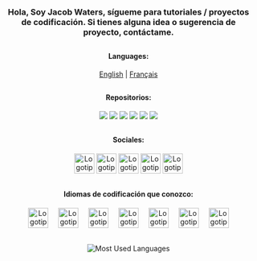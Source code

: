 <h3 align="center">Hola, Soy Jacob Waters, sígueme para tutoriales / proyectos de codificación. Si tienes alguna idea o sugerencia de proyecto, contáctame.</h3>

##

<div align="center">
  <h4>Languages:</h4>

  <a href="https://github.com/Jpwaters09/Jpwaters09/blob/main/README.md">English</a> <!-- English -->
  |
  <a href="">Français</a> <!-- French -->
  <!--|
  <a href="">普通话</a> <!-- Mandarin -->
  
</div>

##

<div align="center">
  <h4>Repositorios:</h4>

  <a href="https://github.com/Jpwaters09/Raspberry-Pi-Projects" alt="Proyectos de frambuesa Pi"><img src="https://github-readme-stats.vercel.app/api/pin/?username=jpwaters09&repo=Raspberry-Pi-Projects&theme=transparent"></a>
  <a href="https://github.com/Jpwaters09/HTML-Projects" alt="Proyectos HTML"><img src="https://github-readme-stats.vercel.app/api/pin/?username=jpwaters09&repo=HTML-Projects&theme=transparent"></a>
  <a href="https://github.com/Jpwaters09/Python-Projects" alt="Proyectos de Python"><img src="https://github-readme-stats.vercel.app/api/pin/?username=jpwaters09&repo=Python-Projects&theme=transparent"></a>
  <a href="https://github.com/Jpwaters09/CPP-Projects" alt="Proyectos C++"><img src="https://github-readme-stats.vercel.app/api/pin/?username=jpwaters09&repo=CPP-Projects&theme=transparent"></a>
  <a href="https://github.com/Jpwaters09/Comment-Remover" alt="Eliminador de comentarios"><img src="https://github-readme-stats.vercel.app/api/pin/?username=jpwaters09&repo=Comment-Remover&theme=transparent"></a>
  <a href="https://github.com/Jpwaters09/CS-Projects" alt="Proyectos C#"><img src="https://github-readme-stats.vercel.app/api/pin/?username=jpwaters09&repo=CS-Projects&theme=transparent"></a>
</div>

##

<div align="center">
  <h4>Sociales:</h4>
  
  <a href="mailto:jpwaters.github@gmail.com"><img margin-right="10px" src="https://img.shields.io/static/v1?message=Gmail&logo=gmail&label=&color=D14836&logoColor=white&labelColor=&style=flat" height="40" alt="Logotipo de Gmail"/></a>
  <a href="https://discord.com/invite/76dFqekSXz"><img src="https://img.shields.io/static/v1?message=Discord&logo=discord&label=&color=7289DA&logoColor=white&labelColor=&style=flat" height="40" alt="Logotipo de discordia"/></a>
  <a href="https://patreon.com/Jpwaters09"><img src="https://img.shields.io/static/v1?message=Patreon&logo=patreon&label=&color=F96854&logoColor=white&labelColor=&style=flat" height="40" alt="Logotipo de Patreon"/></a>
  <a href="https://paypal.me/JacobW120"><img src="https://img.shields.io/static/v1?message=PayPal&logo=paypal&label=&color=00457C&logoColor=white&labelColor=&style=flat" height="40" alt="Logotipo de PayPal"/></a>
  <a href="https://github.com/jpwaters09"><img src="https://img.shields.io/static/v1?message=GitHub&logo=github&label=&color=181717&logoColor=white&labelColor=&style=flat" height="40" alt="Logotipo de GitHub"/></a>
</div>

##

<h4 align="center">Idiomas de codificación que conozco:</h4>

<div align="center">
  <img src="https://cdn.jsdelivr.net/gh/devicons/devicon/icons/html5/html5-original.svg" height="40" alt="Logotipo HTML5"/>
  <img width="12"/>
  <img src="https://cdn.jsdelivr.net/gh/devicons/devicon/icons/css3/css3-original.svg" height="40" alt="Logotipo CSS3"/>
  <img width="12"/>
  <img src="https://cdn.jsdelivr.net/gh/devicons/devicon/icons/javascript/javascript-original.svg" height="40" alt="Logotipo de JavaScript"/>
  <img width="12"/>
  <img src="https://cdn.jsdelivr.net/gh/devicons/devicon/icons/python/python-original.svg" height="40" alt="Logotipo de pitón"/>
  <img width="12"/>
  <!-- <img src="https://cdn.jsdelivr.net/gh/devicons/devicon/icons/bash/bash-original.svg" height="40" alt="Logotipo de Bash"/>
  <img width="12"/> -->
  <img src="https://cdn.jsdelivr.net/gh/devicons/devicon/icons/c/c-original.svg" height="40" alt="Logotipo C"/>
  <img width="12"/>
  <img src="https://cdn.jsdelivr.net/gh/devicons/devicon/icons/cplusplus/cplusplus-original.svg" height="40" alt="Logotipo de C++"/>
  <img width="12"/>
  <img src="https://cdn.jsdelivr.net/gh/devicons/devicon/icons/csharp/csharp-original.svg" height="40" alt="Logotipo de C#"/>
</div>

##

<div align="center">
  <img src="https://github-readme-stats.vercel.app/api/top-langs?username=Jpwaters09&locale=en&hide_title=false&layout=compact&card_width=750&langs_count=20&theme=github_dark&hide_border=true" alt="Most Used Languages"/>
</div>
